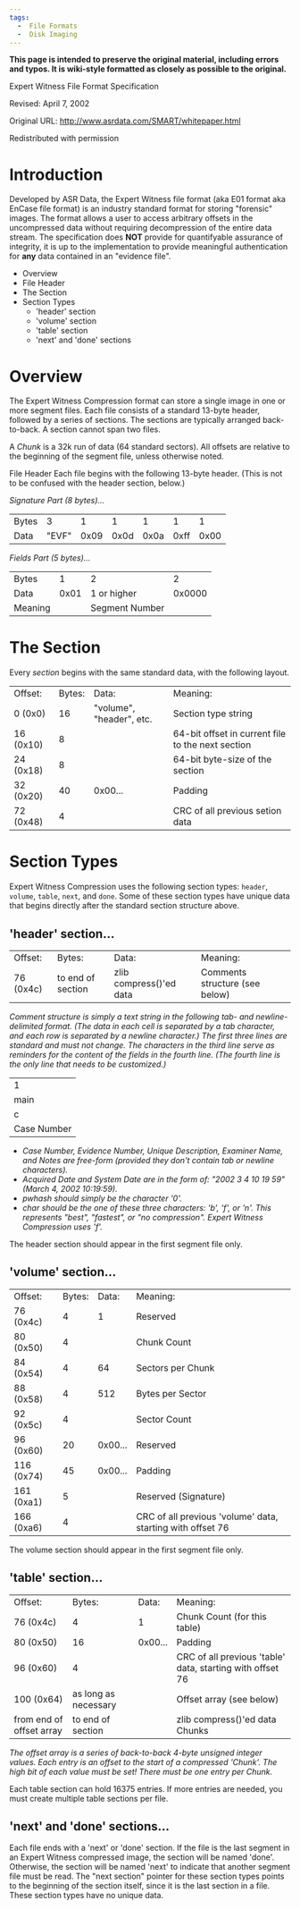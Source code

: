 ```yaml
---
tags:
  -  File Formats 
  -  Disk Imaging 
---
```

<b>This page is intended to preserve the original material, including
errors and typos. It is wiki-style formatted as closely as possible to
the original.</b>

Expert Witness File Format Specification

Revised: April 7, 2002

Original URL: <http://www.asrdata.com/SMART/whitepaper.html>

Redistributed with permission

# Introduction

Developed by ASR Data, the Expert Witness file format (aka E01 format
aka EnCase file format) is an industry standard format for storing
"forensic" images. The format allows a user to access arbitrary offsets
in the uncompressed data without requiring decompression of the entire
data stream. The specification does <b>NOT</b> provide for quantifyable
assurance of integrity, it is up to the implementation to provide
meaningful authentication for <b>any</b> data contained in an "evidence
file".

- Overview
- File Header
- The Section
- Section Types
  - 'header' section
  - 'volume' section
  - 'table' section
  - 'next' and 'done' sections

# Overview

The Expert Witness Compression format can store a single image in one or
more segment files. Each file consists of a standard 13-byte header,
followed by a series of sections. The sections are typically arranged
back-to-back. A section cannot span two files.

A <i>Chunk</i> is a 32k run of data (64 standard sectors). All offsets
are relative to the beginning of the segment file, unless otherwise
noted.

File Header Each file begins with the following 13-byte header. (This is
not to be confused with the header section, below.)

<i>Signature Part (8 bytes)...</i>

|       |       |      |      |      |      |      |
|:------|-------|------|------|------|------|------|
| Bytes | 3     | 1    | 1    | 1    | 1    | 1    |
| Data  | "EVF" | 0x09 | 0x0d | 0x0a | 0xff | 0x00 |

<i>Fields Part (5 bytes)...</i>

|         |      |                |        |
|:--------|------|----------------|--------|
| Bytes   | 1    | 2              | 2      |
| Data    | 0x01 | 1 or higher    | 0x0000 |
| Meaning |      | Segment Number |        |

# The Section

Every <i>section</i> begins with the same standard data, with the
following layout.

|           |        |                          |                                                   |
|:----------|--------|--------------------------|---------------------------------------------------|
| Offset:   | Bytes: | Data:                    | Meaning:                                          |
| 0 (0x0)   | 16     | "volume", "header", etc. | Section type string                               |
| 16 (0x10) | 8      |                          | 64-bit offset in current file to the next section |
| 24 (0x18) | 8      |                          | 64-bit byte-size of the section                   |
| 32 (0x20) | 40     | 0x00...                  | Padding                                           |
| 72 (0x48) | 4      |                          | CRC of all previous setion data                   |

# Section Types

Expert Witness Compression uses the following section types: `header`,
`volume`, `table`, `next`, and `done`. Some of these section types have
unique data that begins directly after the standard section structure
above.

## 'header' section...

|           |                   |                         |                                |
|:----------|-------------------|-------------------------|--------------------------------|
| Offset:   | Bytes:            | Data:                   | Meaning:                       |
| 76 (0x4c) | to end of section | zlib compress()'ed data | Comments structure (see below) |

<i>Comment structure is simply a text string in the following tab- and
newline-delimited format. (The data in each cell is separated by a tab
character, and each row is separated by a newline character.) The first
three lines are standard and must not change. The characters in the
third line serve as reminders for the content of the fields in the
fourth line. (The fourth line is the only line that needs to be
customized.)</i>

|             |
|:------------|
| 1           |
| main        |
| c           |
| Case Number |

- <i>Case Number, Evidence Number, Unique Description, Examiner Name,
  and Notes are free-form (provided they don't contain tab or newline
  characters).</i>
- <i>Acquired Date and System Date are in the form of: "2002 3 4 10 19
  59" (March 4, 2002 10:19:59).</i>
- <i>pwhash should simply be the character '0'.</i>
- <i>char should be the one of these three characters: 'b', 'f', or 'n'.
  This represents "best", "fastest", or "no compression". Expert Witness
  Compression uses 'f'.</i>

The header section should appear in the first segment file only.

## 'volume' section...

|            |        |         |                                                            |
|:-----------|--------|---------|------------------------------------------------------------|
| Offset:    | Bytes: | Data:   | Meaning:                                                   |
| 76 (0x4c)  | 4      | 1       | Reserved                                                   |
| 80 (0x50)  | 4      |         | Chunk Count                                                |
| 84 (0x54)  | 4      | 64      | Sectors per Chunk                                          |
| 88 (0x58)  | 4      | 512     | Bytes per Sector                                           |
| 92 (0x5c)  | 4      |         | Sector Count                                               |
| 96 (0x60)  | 20     | 0x00... | Reserved                                                   |
| 116 (0x74) | 45     | 0x00... | Padding                                                    |
| 161 (0xa1) | 5      |         | Reserved (Signature)                                       |
| 166 (0xa6) | 4      |         | CRC of all previous 'volume' data, starting with offset 76 |

The volume section should appear in the first segment file only.

## 'table' section...

|                          |                      |         |                                                           |
|:-------------------------|----------------------|---------|-----------------------------------------------------------|
| Offset:                  | Bytes:               | Data:   | Meaning:                                                  |
| 76 (0x4c)                | 4                    | 1       | Chunk Count (for this table)                              |
| 80 (0x50)                | 16                   | 0x00... | Padding                                                   |
| 96 (0x60)                | 4                    |         | CRC of all previous 'table' data, starting with offset 76 |
| 100 (0x64)               | as long as necessary |         | Offset array (see below)                                  |
| from end of offset array | to end of section    |         | zlib compress()'ed data Chunks                            |

<i>The offset array is a series of back-to-back 4-byte unsigned integer
values. Each entry is an offset to the start of a compressed 'Chunk'.
The high bit of each value must be set! There must be one entry per
Chunk.</i>

Each table section can hold 16375 entries. If more entries are needed,
you must create multiple table sections per file.

## 'next' and 'done' sections...

Each file ends with a 'next' or 'done' section. If the file is the last
segment in an Expert Witness compressed image, the section will be named
'done'. Otherwise, the section will be named 'next' to indicate that
another segment file must be read. The "next section" pointer for these
section types points to the beginning of the section itself, since it is
the last section in a file. These section types have no unique data.